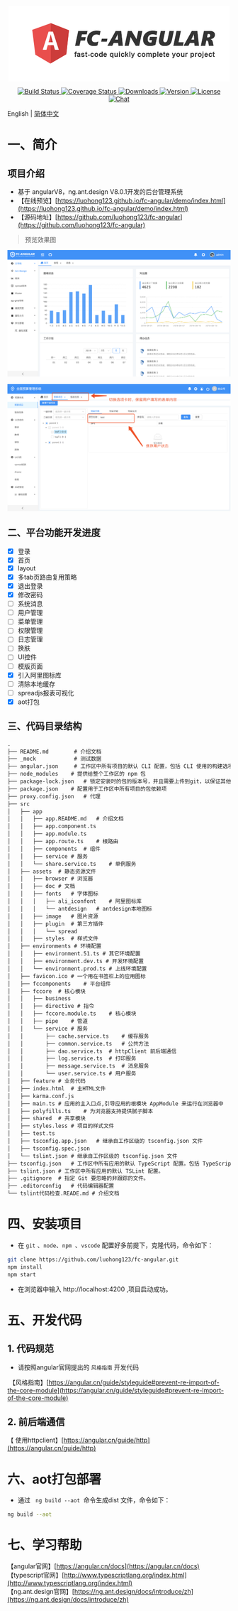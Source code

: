 <img src="./media/logo.png" style="margin: 0 auto;display: block;">

<p align="center">
    <a href="https://travis-ci.org/fc-angular/fc-angular">
        <img src="https://travis-ci.org/fc-angular/fc-angular.svg?branch=master" alt="Build Status">
    </a>
     <a href="https://coveralls.io/github/fc-angular/fc-angular?branch=master">
        <img src="https://coveralls.io/repos/github/fc-angular/fc-angular/badge.svg?branch=master" alt="Coverage Status"/>
    </a>
    <a href="https://npmcharts.com/compare/fc-angular?minimal=true">
        <img src="https://img.shields.io/npm/dm/fc-angular.svg" alt="Downloads">
    </a>
    <a href="https://www.npmjs.com/package/fc-angular">
        <img src="https://img.shields.io/npm/v/fc-angular.svg" alt="Version">
    </a>
    <a href="https://www.npmjs.com/package/fc-angular">
        <img src="https://img.shields.io/npm/l/fc-angular.svg" alt="License">
    </a>
    <a href="https://gitter.im/fc-angular/community">
        <img src="https://img.shields.io/gitter/room/fc-angular/community.svg" alt="Chat">
    </a>
</p>

English | [简体中文](https://github.com/luohong123/fc-angular/blob/master/README.md) 
# 一、简介
## 项目介绍

- 基于 angularV8，ng.ant.design V8.0.1开发的后台管理系统
- 【在线预览】[https://luohong123.github.io/fc-angular/demo/index.html](https://luohong123.github.io/fc-angular/demo/index.html)
- 【源码地址】[https://github.com/luohong123/fc-angular](https://github.com/luohong123/fc-angular)

> 预览效果图

![首页](./media/1.png)

![选项卡切换](./media/2.png)





## 二、平台功能开发进度

- [x] 登录
- [x] 首页
- [x] layout
- [x] 多tab页路由复用策略
- [x] 退出登录
- [x] 修改密码
- [ ] 系统消息
- [ ] 用户管理
- [ ] 菜单管理
- [ ] 权限管理
- [ ] 日志管理
- [ ] 换肤
- [ ] UI控件
- [ ] 模版页面
- [x] 引入阿里图标库
- [ ] 清除本地缓存
- [ ] spreadjs报表可视化
- [x] aot打包

## 三、代码目录结构

```markdown
.
├── README.md        # 介绍文档											
├── _mock	         # 测试数据													
├── angular.json	 # 工作区中所有项目的默认 CLI 配置，包括 CLI 使用的构建选项、运行选项、测试工具选项（比如 TSLint、Karma、Protractor）等
├── node_modules    # 提供给整个工作区的 npm 包
├── package-lock.json   # 锁定安装时的包的版本号，并且需要上传到git，以保证其他人在npm install时大家的依赖能保证一致。
├── package.json    # 配置用于工作区中所有项目的包依赖项
├── proxy.config.json   # 代理
├── src
│   ├── app
│   │   ├── app.README.md   # 介绍文档
│   │   ├── app.component.ts							
│   │   ├── app.module.ts									
│   │   ├── app.route.ts    # 根路由
│   │   ├── components  # 组件
│   │   ├── service # 服务
│   │   └── share.service.ts    # 单例服务
│   ├── assets  # 静态资源文件
│   │   ├── browser # 浏览器
│   │   ├── doc # 文档
│   │   ├── fonts   # 字体图标
│   │   │   ├── ali_iconfont    # 阿里图标库
│   │   │   └── antdesign   # antdesign本地图标
│   │   ├── image   # 图片资源
│   │   ├── plugin  # 第三方插件
│   │   │   └── spread
│   │   ├── styles  # 样式文件
│   ├── environments # 环境配置
│   │   ├── environment.51.ts # 其它环境配置
│   │   ├── environment.dev.ts # 开发环境配置
│   │   └── environment.prod.ts # 上线环境配置
│   ├── favicon.ico # 一个用在书签栏上的应用图标
│   ├── fccomponents    # 平台组件
│   ├── fccore  # 核心模块
│   │   ├── business  
│   │   ├── directive # 指令
│   │   ├── fccore.module.ts    # 核心模块
│   │   ├── pipe    # 管道
│   │   └── service # 服务
│   │       ├── cache.service.ts    # 缓存服务
│   │       ├── common.service.ts   # 公共方法
│   │       ├── dao.service.ts  # httpClient 前后端通信
│   │       ├── log.service.ts  # 打印服务
│   │       ├── message.service.ts  # 消息服务
│   │       └── user.service.ts # 用户服务
│   ├── feature # 业务代码
│   ├── index.html  # 主HTML文件
│   ├── karma.conf.js
│   ├── main.ts # 应用的主入口点,引导应用的根模块 AppModule 来运行在浏览器中
│   ├── polyfills.ts    # 为浏览器支持提供腻子脚本
│   ├── shared  # 共享模块
│   ├── styles.less # 项目的样式文件
│   ├── test.ts
│   ├── tsconfig.app.json   # 继承自工作区级的 tsconfig.json 文件
│   ├── tsconfig.spec.json
│   └── tslint.json # 继承自工作区级的 tsconfig.json 文件
├── tsconfig.json   # 工作区中所有应用的默认 TypeScript 配置。包括 TypeScript 选项和 Angular 模板编译器选项。
├── tslint.json # 工作区中所有应用的默认 TSLint 配置。
├── .gitignore  # 指定 Git 要忽略的非跟踪的文件。
├── .editorconfig   # 代码编辑器配置
└── tslint代码检查.READE.md # 介绍文档
```


# 四、安装项目

- 在 `git` 、`node`、`npm `、`vscode` 配置好多前提下，克隆代码，命令如下：

```bash
git clone https://github.com/luohong123/fc-angular.git
npm install
npm start
```
- 在浏览器中输入 http://localhost:4200 ,项目启动成功。

# 五、开发代码
<a name="98245d55"></a>
## 1. 代码规范

- 请按照angular官网提出的 `风格指南` 开发代码

 【风格指南】[https://angular.cn/guide/styleguide#prevent-re-import-of-the-core-module](https://angular.cn/guide/styleguide#prevent-re-import-of-the-core-module)

## 2. 前后端通信
【 使用httpclient】[https://angular.cn/guide/http](https://angular.cn/guide/http)

# 六、aot打包部署

- 通过   `ng build --aot`  命令生成dist 文件，命令如下：

```bash
ng build --aot
```

# 七、学习帮助
【angular官网】[https://angular.cn/docs](https://angular.cn/docs)<br/>
【typescript官网】[http://www.typescriptlang.org/index.html](http://www.typescriptlang.org/index.html)<br/>
【ng.ant.design官网】[https://ng.ant.design/docs/introduce/zh](https://ng.ant.design/docs/introduce/zh)
